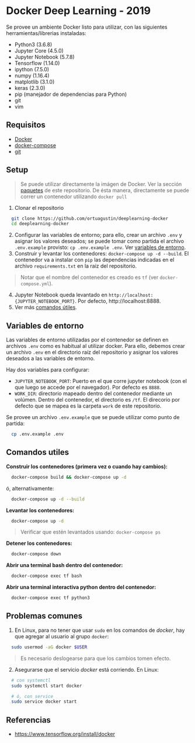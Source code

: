 # Docker Deep Learning - 2019

Se provee un ambiente Docker listo para utilizar, con las siguientes herramientas/librerias instaladas:
  - Python3 (3.6.8)
  - Jupyter Core (4.5.0)
  - Jupyter Notebook (5.7.8)
  - Tensorflow (1.14.0)
  - ipython (7.5.0)
  - numpy (1.16.4)
  - matplotlib (3.1.0)
  - keras (2.3.0)
  - pip (manejador de dependencias para Python)
  - git
  - vim

## Requisitos

  - [Docker](https://www.docker.com/)
  - [docker-compose](https://docs.docker.com/compose/)
  - [git](https://git-scm.com/)

## Setup

> Se puede utilizar directamente la imágen de Docker. Ver la sección [paquetes](https://github.com/ortuagustin/deeplearning-docker/packages) de este repositorio. De ésta manera, directamente se puede correr un contenedor utilizando `docker pull`

1. Clonar el repositorio

```sh
  git clone https://github.com/ortuagustin/deeplearning-docker
  cd deeplearning-docker
```

2. Configurar las variables de entorno; para ello, crear un archivo `.env` y asignar los valores deseados; se puede tomar como partida el archivo `.env.example` provisto: `cp .env.example .env`. Ver [variables de entorno](#variables-de-entorno).
3. Construir y levantar los contenedores: `docker-compose up -d --build`. El contenedor va a instalar con `pip` las dependencias indicadas en el archivo `requirements.txt` en la raiz del repositorio.

> Notar que el nombre del contenedor es creado es `tf` (ver `docker-compose.yml`).

4. Jupyter Notebook queda levantado en `http://localhost:{JUPYTER_NOTEBOOK_PORT}`. Por defecto, http://localhost:8888.
5. Ver más [comandos útiles](#comandos-utiles).

## Variables de entorno

Las variables de entorno utilizadas por el contenedor se definen en archivos `.env` como es habitual al utilizar docker. Para ello, debemos crear un archivo `.env` en el directorio raíz del repositorio y asignar los valores deseados a las variables de entorno.

Hay dos variables para configurar:
  - `JUPYTER_NOTEBOOK_PORT`: Puerto en el que corre jupyter notebook (con el que luego se accede por el navegador). Por defecto es `8888`.
  - `WORK_DIR`: directorio mapeado dentro del contenedor mediante un volúmen. Dentro del contenedor, el directorio es `/tf`. El direcorio por defecto que se mapea es la carpeta `work` de este repositorio.

Se provee un archivo `.env.example` que se puede utilizar como punto de partida:

```sh
  cp .env.example .env
```

## Comandos utiles

**Construir los contenedores (primera vez o cuando hay cambios):**

```sh
  docker-compose build && docker-compose up -d
```

ó, alternativamente:

```sh
  docker-compose up -d --build
```

**Levantar los contenedores:**

```sh
  docker-compose up -d
```

> Verificar que estén levantados usando: `docker-compose ps`

**Detener los contenedores:**

```sh
  docker-compose down
```

**Abrir una terminal bash dentro del contenedor:**

```sh
  docker-compose exec tf bash
```

**Abrir una terminal interactiva python dentro del contenedor:**

```sh
  docker-compose exec tf python3
```

## Problemas comunes

1. En Linux, para no tener que usar `sudo` en los comandos de *docker*, hay que agregar al usuario al grupo `docker`:

```sh
  sudo usermod -aG docker $USER
```

> Es necesario deslogearse para que los cambios tomen efecto.

2. Asegurarse que el servicio *docker* está corriendo. En Linux:

```sh
  # con systemctl
  sudo systemctl start docker

  # ó, con service
  sudo service docker start
```

## Referencias

- https://www.tensorflow.org/install/docker

